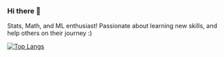 ### Hi there 👋

<!--
**rmateusc/rmateusc** is a ✨ _special_ ✨ repository because its `README.md` (this file) appears on your GitHub profile.

Here are some ideas to get you started:

- 🔭 I’m currently working on ...
- 🌱 I’m currently learning ...
- 👯 I’m looking to collaborate on ...
- 🤔 I’m looking for help with ...
- 💬 Ask me about ...
- 📫 How to reach me: ...
- 😄 Pronouns: ...
- ⚡ Fun fact: ...
-->
Stats, Math, and ML enthusiast! 
Passionate about learning new skills, and help others on their journey :) 

[![Top Langs](https://github-readme-stats.vercel.app/api/top-langs/?username=rmateusc)](https://github.com/anuraghazra/github-readme-stats)
